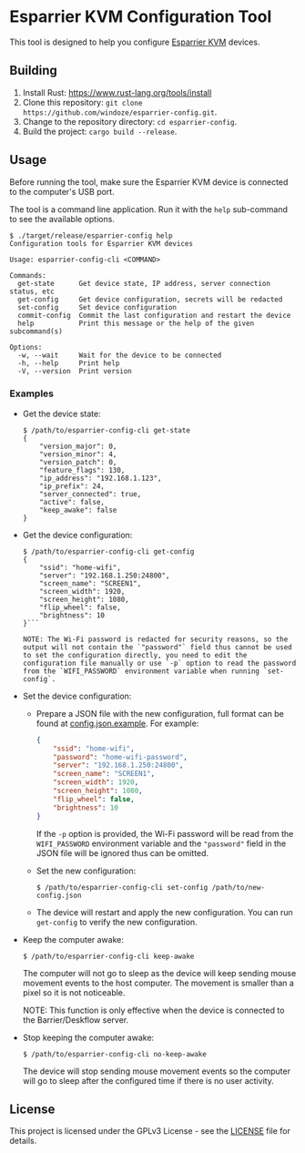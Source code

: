 # Esparrier KVM Configuration Tool

This tool is designed to help you configure [Esparrier KVM](https://github.com/windoze/esparrier) devices.

## Building

1. Install Rust: https://www.rust-lang.org/tools/install
2. Clone this repository: `git clone https://github.com/windoze/esparrier-config.git`.
3. Change to the repository directory: `cd esparrier-config`.
4. Build the project: `cargo build --release`.

## Usage

Before running the tool, make sure the Esparrier KVM device is connected to the computer's USB port.

The tool is a command line application. Run it with the `help` sub-command to see the available options.

```
$ ./target/release/esparrier-config help
Configuration tools for Esparrier KVM devices

Usage: esparrier-config-cli <COMMAND>

Commands:
  get-state      Get device state, IP address, server connection status, etc
  get-config     Get device configuration, secrets will be redacted
  set-config     Set device configuration
  commit-config  Commit the last configuration and restart the device
  help           Print this message or the help of the given subcommand(s)

Options:
  -w, --wait     Wait for the device to be connected
  -h, --help     Print help
  -V, --version  Print version
```

### Examples

* Get the device state:

    ```
    $ /path/to/esparrier-config-cli get-state
    {
        "version_major": 0,
        "version_minor": 4,
        "version_patch": 0,
        "feature_flags": 130,
        "ip_address": "192.168.1.123",
        "ip_prefix": 24,
        "server_connected": true,
        "active": false,
        "keep_awake": false
    }
    ```

* Get the device configuration:

    ```
    $ /path/to/esparrier-config-cli get-config
    {
        "ssid": "home-wifi",
        "server": "192.168.1.250:24800",
        "screen_name": "SCREEN1",
        "screen_width": 1920,
        "screen_height": 1080,
        "flip_wheel": false,
        "brightness": 10
    }```

    NOTE: The Wi-Fi password is redacted for security reasons, so the output will not contain the `"password"` field thus cannot be used to set the configuration directly, you need to edit the configuration file manually or use `-p` option to read the password from the `WIFI_PASSWORD` environment variable when running `set-config`.

* Set the device configuration:

    * Prepare a JSON file with the new configuration, full format can be found at [config.json.example](https://github.com/windoze/esparrier/blob/main/config.json.example). For example:

        ```json
        {
            "ssid": "home-wifi",
            "password": "home-wifi-password",
            "server": "192.168.1.250:24800",
            "screen_name": "SCREEN1",
            "screen_width": 1920,
            "screen_height": 1080,
            "flip_wheel": false,
            "brightness": 10
        }
        ```

        If the `-p` option is provided, the Wi-Fi password will be read from the `WIFI_PASSWORD` environment variable and the `"password"` field in the JSON file will be ignored thus can be omitted.
    
    * Set the new configuration:

        ```
        $ /path/to/esparrier-config-cli set-config /path/to/new-config.json
        ```
    
    * The device will restart and apply the new configuration. You can run `get-config` to verify the new configuration.

* Keep the computer awake:

    ```
    $ /path/to/esparrier-config-cli keep-awake
    ```

    The computer will not go to sleep as the device will keep sending mouse movement events to the host computer. The movement is smaller than a pixel so it is not noticeable.

    NOTE: This function is only effective when the device is connected to the Barrier/Deskflow server.

* Stop keeping the computer awake:

    ```
    $ /path/to/esparrier-config-cli no-keep-awake
    ```

    The device will stop sending mouse movement events so the computer will go to sleep after the configured time if there is no user activity.

## License

This project is licensed under the GPLv3 License - see the [LICENSE](LICENSE) file for details.
